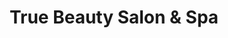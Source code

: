 ---
title: "True Beauty Salon & Spa"
url: /zanesville/true-beauty-salon-and-spa/
shop: hairdresser
---